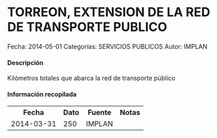 TORREON, EXTENSION DE LA RED DE TRANSPORTE PUBLICO
=====

Fecha: 2014-05-01
Categorías: SERVICIOS PUBLICOS
Autor: IMPLAN

#### Descripción

Kilómetros totales que abarca la red de transporte público

#### Información recopilada

<table class="table table-hover table-bordered">
  <tr><th>Fecha</th><th>Dato</th><th>Fuente</th><th>Notas</th></tr>
  <tr><td>2014-03-31</td><td>250</td><td>IMPLAN</td><td></td></tr>
</table>

